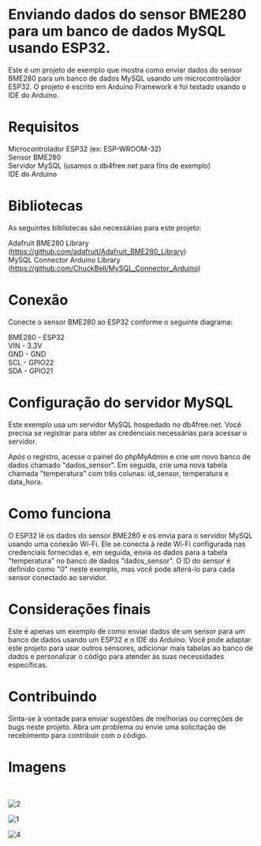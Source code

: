 # Enviando dados do sensor BME280 para um banco de dados MySQL usando ESP32.

Este é um projeto de exemplo que mostra como enviar dados do sensor BME280 para um banco de dados MySQL usando um microcontrolador ESP32. O projeto é escrito em Arduino Framework e foi testado usando o IDE do Arduino.

# Requisitos
Microcontrolador ESP32 (ex: ESP-WROOM-32)<br>
Sensor BME280<br>
Servidor MySQL (usamos o db4free.net para fins de exemplo)<br>
IDE do Arduino

# Bibliotecas
As seguintes bibliotecas são necessárias para este projeto:

Adafruit BME280 Library (https://github.com/adafruit/Adafruit_BME280_Library)<br>
MySQL Connector Arduino Library (https://github.com/ChuckBell/MySQL_Connector_Arduino)

# Conexão
Conecte o sensor BME280 ao ESP32 conforme o seguinte diagrama:

BME280 - ESP32<br>
VIN - 3.3V<br>
GND - GND<br>
SCL - GPIO22<br>
SDA - GPIO21<br>

# Configuração do servidor MySQL
Este exemplo usa um servidor MySQL hospedado no db4free.net. Você precisa se registrar para obter as credenciais necessárias para acessar o servidor.<br>

Após o registro, acesse o painel do phpMyAdmin e crie um novo banco de dados chamado "dados_sensor". Em seguida, crie uma nova tabela chamada "temperatura" com três colunas: id_sensor, temperatura e data_hora.

# Como funciona
O ESP32 lê os dados do sensor BME280 e os envia para o servidor MySQL usando uma conexão Wi-Fi. Ele se conecta à rede Wi-Fi configurada nas credenciais fornecidas e, em seguida, envia os dados para a tabela "temperatura" no banco de dados "dados_sensor". O ID do sensor é definido como "0" neste exemplo, mas você pode alterá-lo para cada sensor conectado ao servidor.

# Considerações finais
Este é apenas um exemplo de como enviar dados de um sensor para um banco de dados usando um ESP32 e o IDE do Arduino. Você pode adaptar este projeto para usar outros sensores, adicionar mais tabelas ao banco de dados e personalizar o código para atender às suas necessidades específicas.

# Contribuindo
Sinta-se à vontade para enviar sugestões de melhorias ou correções de bugs neste projeto. Abra um problema ou envie uma solicitação de recebimento para contribuir com o código.
<br>

# Imagens
<br>

![2](https://user-images.githubusercontent.com/132787362/236897249-62541e56-f180-4cb0-a732-c56ad49a7ac1.jpeg)

![1](https://user-images.githubusercontent.com/132787362/236897270-e773b54a-fbf9-4f5a-9658-84343cbc0a2c.jpeg)

![4](https://user-images.githubusercontent.com/132787362/236897286-36905d6f-454c-4a56-bb52-fed4029ada47.jpeg)

